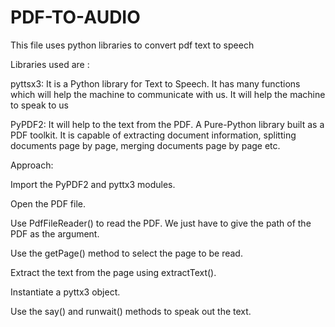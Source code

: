 # PDF-TO-AUDIO

This file uses python libraries to convert pdf text to speech

Libraries used are :

pyttsx3: It is a Python library for Text to Speech. It has many functions which will help the machine to communicate with us. It will help the machine to speak to us

PyPDF2: It will help to the text from the PDF. A Pure-Python library built as a PDF toolkit. It is capable of extracting document information, splitting documents page by page, merging documents page by page etc.

Approach:

Import the PyPDF2 and pyttx3 modules.

Open the PDF file.

Use PdfFileReader() to read the PDF. We just have to give the path of the PDF as the argument.

Use the getPage() method to select the page to be read.

Extract the text from the page using extractText().

Instantiate a pyttx3 object.

Use the say() and runwait() methods to speak out the text.
